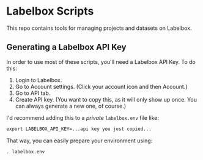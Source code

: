 # Labelbox Scripts

This repo contains tools for managing projects and datasets on Labelbox.

## Generating a Labelbox API Key

In order to use most of these scripts, you'll need a Labelbox API Key. To do this:

1. Login to Labelbox.
2. Go to Account settings. (Click your account icon and then Account.)
3. Go to API tab.
4. Create API key. (You want to copy this, as it will only show up once. You can always generate a new one, of course.)

I'd recommend adding this to a _private_ `labelbox.env` file like:

```txt
export LABELBOX_API_KEY=...api key you just copied...
```

That way, you can easily prepare your environment using:

```sh
. labelbox.env
```
